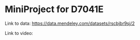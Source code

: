 # MiniProject for D7041E

Link to data: https://data.mendeley.com/datasets/rscbjbr9sj/2 

Link to video: 

